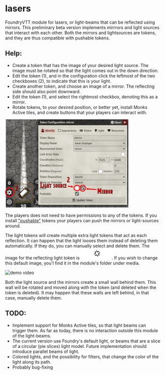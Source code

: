 # lasers
FoundryVTT module for lasers, or light-beams that can be reflected using mirrors. This preliminary beta version implements mirrrors and light sources that interact with each other.
Both the mirrors and lightsources are tokens, and they are thus compatible with pushable tokens.

## Help:
 * Create a token that has the image of your desired light source. The image must be rotated so that the light comes out in the down direction. 
 * Edit the token (1), and in the configuration click the leftmost of the two checkboxes (2), to indicate that this is your light.
 * Create another token, and choose an image of a mirror. The reflecting side should also point downward.
 * Edit the token (1), and select the rightmost checkbox, denoting this as a mirror.
 * Rotate tokens, to your desired position, or better yet, install Monks Active tiles, and create buttons that your players can interact with.

<img src="media/laser_settings_help.png" width="400">

The players does not need to have permissions to any of the tokens. If you install ["pushable"](https://github.com/oOve/pushable) tokens your players can push the mirrors or light-sources around.

The light tokens will create multiple extra light tokens that act as each reflection. It can happen that the light looses them instead of deleting them automatically. If they do, you can manually select and delete them. The image for the reflecting light token is <img src="media/anger.png" width="100">. If you wish to change this default image, you'l find it in the module's folder under media.

![demo video]("media/demo.webm")

Both the light source and the mirrors create a small wall behind them. This wall will be rotated and moved along with the token (and deleted when the token is deleted). It may happen that these walls are left behind, in that case, manually delete them.

## TODO:
 * Implement support for Monks Active tiles, so that light beams can trigger them. As far as today, there is no interaction outside this module of the light-beams. 
 * The current version use Foundry's default light, or beams that are a slice of a circular (pie slices) light model. Future implementation should introduce parallel beams of light.
 * Colored lights, and the possibility for filters, that change the color of the light along its path.
 * Probably bug-fixing

